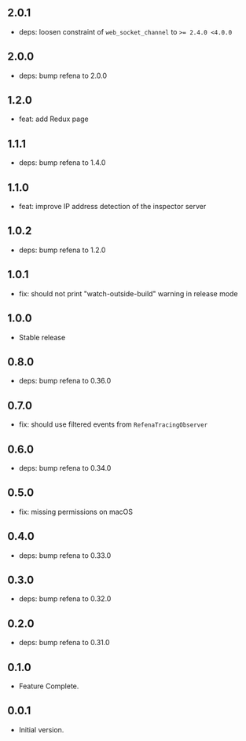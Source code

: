 ## 2.0.1

- deps: loosen constraint of `web_socket_channel` to `>= 2.4.0 <4.0.0`

## 2.0.0

- deps: bump refena to 2.0.0

## 1.2.0

- feat: add Redux page

## 1.1.1

- deps: bump refena to 1.4.0

## 1.1.0

- feat: improve IP address detection of the inspector server

## 1.0.2

- deps: bump refena to 1.2.0

## 1.0.1

- fix: should not print "watch-outside-build" warning in release mode

## 1.0.0

- Stable release

## 0.8.0

- deps: bump refena to 0.36.0

## 0.7.0

- fix: should use filtered events from `RefenaTracingObserver`

## 0.6.0

- deps: bump refena to 0.34.0

## 0.5.0

- fix: missing permissions on macOS

## 0.4.0

- deps: bump refena to 0.33.0

## 0.3.0

- deps: bump refena to 0.32.0

## 0.2.0

- deps: bump refena to 0.31.0

## 0.1.0

- Feature Complete.

## 0.0.1

- Initial version.
